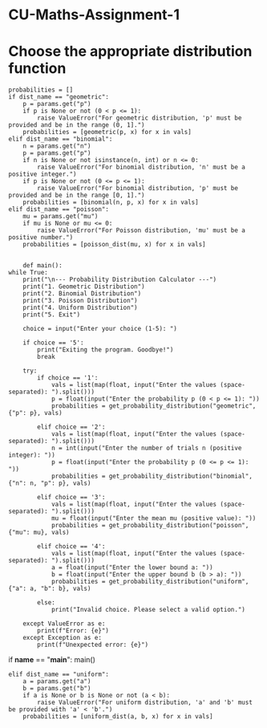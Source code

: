 # CU-Maths-Assignment-1
# Choose the appropriate distribution function
    probabilities = []
    if dist_name == "geometric":
        p = params.get("p")
        if p is None or not (0 < p <= 1):
            raise ValueError("For geometric distribution, 'p' must be provided and be in the range (0, 1].")
        probabilities = [geometric(p, x) for x in vals]
    elif dist_name == "binomial":
        n = params.get("n")
        p = params.get("p")
        if n is None or not isinstance(n, int) or n <= 0:
            raise ValueError("For binomial distribution, 'n' must be a positive integer.")
        if p is None or not (0 <= p <= 1):
            raise ValueError("For binomial distribution, 'p' must be provided and be in the range [0, 1].")
        probabilities = [binomial(n, p, x) for x in vals]
    elif dist_name == "poisson":
        mu = params.get("mu")
        if mu is None or mu <= 0:
            raise ValueError("For Poisson distribution, 'mu' must be a positive number.")
        probabilities = [poisson_dist(mu, x) for x in vals]


        def main():
    while True:
        print("\n--- Probability Distribution Calculator ---")
        print("1. Geometric Distribution")
        print("2. Binomial Distribution")
        print("3. Poisson Distribution")
        print("4. Uniform Distribution")
        print("5. Exit")

        choice = input("Enter your choice (1-5): ")

        if choice == '5':
            print("Exiting the program. Goodbye!")
            break

        try:
            if choice == '1':
                vals = list(map(float, input("Enter the values (space-separated): ").split()))
                p = float(input("Enter the probability p (0 < p <= 1): "))
                probabilities = get_probability_distribution("geometric", {"p": p}, vals)

            elif choice == '2':
                vals = list(map(float, input("Enter the values (space-separated): ").split()))
                n = int(input("Enter the number of trials n (positive integer): "))
                p = float(input("Enter the probability p (0 <= p <= 1): "))
                probabilities = get_probability_distribution("binomial", {"n": n, "p": p}, vals)

            elif choice == '3':
                vals = list(map(float, input("Enter the values (space-separated): ").split()))
                mu = float(input("Enter the mean mu (positive value): "))
                probabilities = get_probability_distribution("poisson", {"mu": mu}, vals)

            elif choice == '4':
                vals = list(map(float, input("Enter the values (space-separated): ").split()))
                a = float(input("Enter the lower bound a: "))
                b = float(input("Enter the upper bound b (b > a): "))
                probabilities = get_probability_distribution("uniform", {"a": a, "b": b}, vals)
                
            else:
                print("Invalid choice. Please select a valid option.")

        except ValueError as e:
            print(f"Error: {e}")
        except Exception as e:
            print(f"Unexpected error: {e}")

if __name__ == "__main__":
    main()

    elif dist_name == "uniform":
        a = params.get("a")
        b = params.get("b")
        if a is None or b is None or not (a < b):
            raise ValueError("For uniform distribution, 'a' and 'b' must be provided with 'a' < 'b'.")
        probabilities = [uniform_dist(a, b, x) for x in vals]
